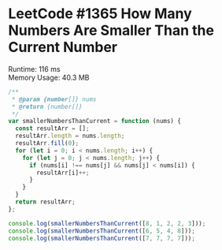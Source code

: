 # LeetCode #1365 How Many Numbers Are Smaller Than the Current Number

Runtime: 116 ms  
Memory Usage: 40.3 MB  

```javascript
/**
 * @param {number[]} nums
 * @return {number[]}
 */
var smallerNumbersThanCurrent = function (nums) {
  const resultArr = [];
  resultArr.length = nums.length;
  resultArr.fill(0);
  for (let i = 0; i < nums.length; i++) {
    for (let j = 0; j < nums.length; j++) {
      if (nums[i] !== nums[j] && nums[j] < nums[i]) {
        resultArr[i]++;
      }
    }
  }
  return resultArr;
};

console.log(smallerNumbersThanCurrent([8, 1, 2, 2, 3]));
console.log(smallerNumbersThanCurrent([6, 5, 4, 8]));
console.log(smallerNumbersThanCurrent([7, 7, 7, 7]));
```
